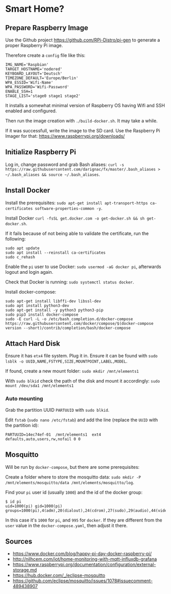 # Smart Home?

## Prepare Raspberry Image

Use the Github project https://github.com/RPi-Distro/pi-gen to generate a proper Raspberry Pi image.

Therefore create a `config` file like this:

```
IMG_NAME='Raspbian'
TARGET_HOSTNAME='nodered'
KEYBOARD_LAYOUT='Deutsch'
TIMEZONE_DEFAULT='Europe/Berlin'
WPA_ESSID='Wifi-Name'
WPA_PASSWORD='Wifi-Password'
ENABLE_SSH=1
STAGE_LIST='stage0 stage1 stage2'
```

It installs a somewhat minimal version of Raspberry OS having Wifi and SSH enabled and configured.

Then run the image creation with `./build-docker.sh`. It may take a while.

If it was successfull, write the image to the SD card. Use the Raspberry Pi Imager for that: https://www.raspberrypi.org/downloads/

## Initialize Raspberry Pi

Log in, change password and grab Bash aliases: `curl -s https://raw.githubusercontent.com/darignac/fx/master/.bash_aliases > ~/.bash_aliases && source ~/.bash_aliases`.

## Install Docker

Install the prerequisites: `sudo apt-get install apt-transport-https ca-certificates software-properties-common -y`.

Install Docker `curl -fsSL get.docker.com -o get-docker.sh && sh get-docker.sh`.

If it fails because of not being able to validate the certificate, run the following:

```
sudo apt update
sudo apt install --reinstall ca-certificates
sudo c_rehash
```

Enable the `pi` user to use Docker: `sudo usermod -aG docker pi`, afterwards logout and login again.

Check that Docker is running: `sudo systemctl status docker`.

Install docker-compose:

```
sudo apt-get install libffi-dev libssl-dev
sudo apt install python3-dev
sudo apt-get install -y python3 python3-pip
sudo pip3 install docker-compose
sudo -E curl -L -o /etc/bash_completion.d/docker-compose https://raw.githubusercontent.com/docker/compose/$(docker-compose version --short)/contrib/completion/bash/docker-compose

```

## Attach Hard Disk

Ensure it has `etx4` file system. Plug it in. Ensure it can be found with `sudo lsblk -o UUID,NAME,FSTYPE,SIZE,MOUNTPOINT,LABEL,MODEL`.

If found, create a new mount folder: `sudo mkdir /mnt/elements1`

With `sudo blkid` check the path of the disk and mount it accordingly: `sudo mount /dev/sda1 /mnt/elements1`

### Auto mounting

Grab the partition UUID `PARTUUID` with `sudo blkid`.

Edit `fstab` (`sudo nano /etc/fstab`) and add the line (replace the `UUID` with the partition id):

```
PARTUUID=14ec74ef-01  /mnt/elements1  ext4    defaults,auto,users,rw,nofail 0 0
```

## Mosquitto

Will be run by `docker-compose`, but there are some prerequisites:

Create a folder where to store the mosquitto data: `sudo mkdir -P /mnt/elements/mosquitto/data /mnt/elements/mosquitto/log`.

Find your `pi` user id (usually `1000`) and the id of the docker group:

```
$ id pi
uid=1000(pi) gid=1000(pi) groups=1000(pi),4(adm),20(dialout),24(cdrom),27(sudo),29(audio),44(video),46(plugdev),60(games),100(users),105(input),109(netdev),999(spi),998(i2c),997(gpio),995(docker)
```

In this case it's `1000` for `pi`, and `995` for `docker`. If they are different from the `user` value in the `docker-compose.yaml`, then adjust it there.


## Sources

* https://www.docker.com/blog/happy-pi-day-docker-raspberry-pi/
* http://nilhcem.com/iot/home-monitoring-with-mqtt-influxdb-grafana
* https://www.raspberrypi.org/documentation/configuration/external-storage.md
* https://hub.docker.com/_/eclipse-mosquitto
* https://github.com/eclipse/mosquitto/issues/1078#issuecomment-489438907

